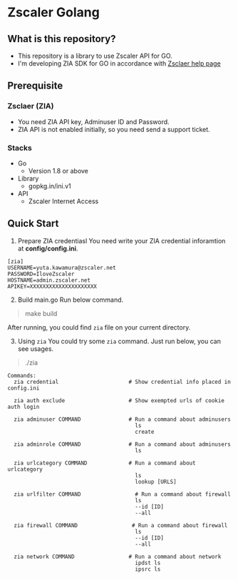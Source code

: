 # Zscaler Golang

## What is this repository?

- This repository is a library to use Zscaler API for GO.
- I'm developing ZIA SDK for GO in accordance with [Zsclaer help page](https://help.zscaler.com/zia/api/)


## Prerequisite

### Zsclaer (ZIA)
- You need ZIA API key, Adminuser ID and Password.
- ZIA API is not enabled initially, so you need send a support ticket.

### Stacks
- Go
    - Version 1.8 or above
- Library
    - gopkg.in/ini.v1
- API
  - Zscaler Internet Access


## Quick Start

1. Prepare ZIA credentiasl
You need write your ZIA credential inforamtion at **config/config.ini**.
```
[zia]
USERNAME=yuta.kawamura@zscaler.net
PASSWORD=IloveZscaler
HOSTNAME=admin.zscaler.net
APIKEY=XXXXXXXXXXXXXXXXXXXXX
```

2. Build main.go
Run below command.
> make build

After running, you could find `zia` file on your current directory.

3. Using `zia`
You could try some `zia` command. Just run below, you can see usages.
> ./zia

```
Commands:
  zia credential                      # Show credential info placed in config.ini

  zia auth exclude                    # Show exempted urls of cookie auth login

  zia adminuser COMMAND               # Run a command about adminusers
                                        ls
                                        create

  zia adminrole COMMAND               # Run a command about adminusers
                                        ls

  zia urlcategory COMMAND             # Run a command about urlcategory
                                        ls
                                        lookup [URLS]

  zia urlfilter COMMAND                 # Run a command about firewall
                                        ls
                                        --id [ID]
                                        --all

  zia firewall COMMAND                 # Run a command about firewall
                                        ls
                                        --id [ID]
                                        --all

  zia network COMMAND                 # Run a command about network
                                        ipdst ls
                                        ipsrc ls

```
